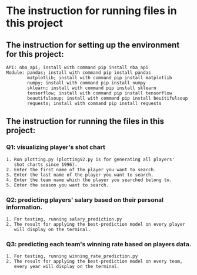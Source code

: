 # The instruction for running files in this project
## The instruction for setting up the environment for this project:
    API: nba_api; install with command pip install nba_api
    Module: pandas; install with command pip install pandas
            matplotlib; install with command pip install matplotlib
            numpy; install with command pip install numpy
            sklearn; install with command pip install sklearn
            tensorflow; install with command pip install tensorflow
            beautifulsoup; install with command pip install beuitifulsoup
            requests; install with command pip install requests

## The instruction for running the files in this project:
### Q1: visualizing player's shot chart
    1. Run plotting.py (plottingV2.py is for generating all players'
       shot charts since 1996).
    2. Enter the first name of the player you want to search.
    3. Enter the last name of the player you want to search.
    4. Enter the team name which the player you searched belong to.
    5. Enter the season you want to search.

### Q2: predicting players' salary based on their personal information.
    1. For testing, running salary_prediction.py
    2. The result for applying the best-prediction model on every player
       will display on the terminal.

### Q3: predicting each team's winning rate based on players data.
    1. For testing, running winning_rate_prediction.py
    2. The result for applying the best-prediction model on every team,
       every year will display on the terminal.